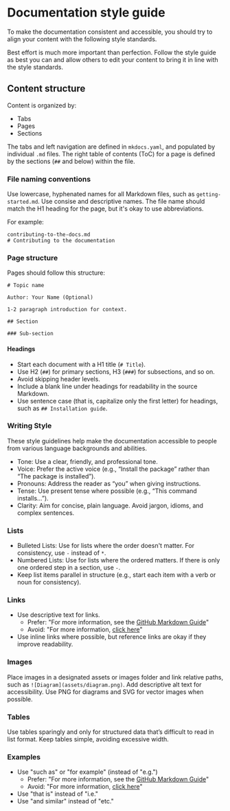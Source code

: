 # Documentation style guide

To make the documentation consistent and accessible, you should try to align your content with the following style standards.

Best effort is much more important than perfection. Follow the style guide as best you can and allow others to edit your content to bring it in line with the style standards.

## Content structure

Content is organized by:

* Tabs
* Pages
* Sections

The tabs and left navigation are defined in `mkdocs.yaml`, and populated by individual `.md` files.
The right table of contents (ToC) for a page is defined by the sections (`##` and below) within the file.

### File naming conventions

Use lowercase, hyphenated names for all Markdown files, such as `getting-started.md`. Use consise and descriptive names. The file name should match the H1 heading for the page, but it's okay to use abbreviations.

For example:
```
contributing-to-the-docs.md
# Contributing to the documentation
```

### Page structure

Pages should follow this structure:

```
# Topic name

Author: Your Name (Optional)

1-2 paragraph introduction for context.

## Section

### Sub-section

```

#### Headings

- Start each document with a H1 title (`# Title`).
- Use H2 (`##`) for primary sections, H3 (`###`) for subsections, and so on.
- Avoid skipping header levels.
- Include a blank line under headings for readability in the source Markdown.
- Use sentence case (that is, capitalize only the first letter) for headings, such as `## Installation guide`.

### Writing Style

These style guidelines help make the documentation accessible to people from various language backgrounds and abilities.

- Tone: Use a clear, friendly, and professional tone.
- Voice: Prefer the active voice (e.g., “Install the package” rather than “The package is installed”).
- Pronouns: Address the reader as “you” when giving instructions.
- Tense: Use present tense where possible (e.g., “This command installs…”).
- Clarity: Aim for concise, plain language. Avoid jargon, idioms, and complex sentences.


### Lists

- Bulleted Lists: Use for lists where the order doesn't matter. For consistency, use `-` instead of `*`.
- Numbered Lists: Use for lists where the ordered matters. If there is only one ordered step in a section, use `-`.
- Keep list items parallel in structure (e.g., start each item with a verb or noun for consistency).

### Links
- Use descriptive text for links.
    - Prefer: "For more information, see the [GitHub Markdown Guide](https://example.com)"
    - Avoid: "For more information, [click here](https://example.com)"
- Use inline links where possible, but reference links are okay if they improve readability.

### Images

Place images in a designated assets or images folder and link relative paths, such as `![Diagram](assets/diagram.png)`.
Add descriptive alt text for accessibility.
Use PNG for diagrams and SVG for vector images when possible.

### Tables

Use tables sparingly and only for structured data that’s difficult to read in list format.
Keep tables simple, avoiding excessive width.

### Examples
- Use "such as" or "for example" (instead of "e.g.")
    - Prefer: "For more information, see the [GitHub Markdown Guide](https://example.com)"
    - Avoid: "For more information, [click here](https://example.com)"
- Use "that is" instead of "i.e."
- Use "and similar" instead of "etc."
